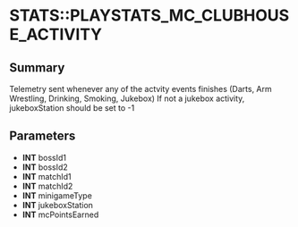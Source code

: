 # STATS::PLAYSTATS_MC_CLUBHOUSE_ACTIVITY

## Summary
Telemetry sent whenever any of the actvity events finishes (Darts, Arm Wrestling, Drinking, Smoking, Jukebox)
If not a jukebox activity, jukeboxStation should be set to -1

## Parameters
* **INT** bossId1
* **INT** bossId2
* **INT** matchId1
* **INT** matchId2
* **INT** minigameType
* **INT** jukeboxStation
* **INT** mcPointsEarned